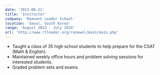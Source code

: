 ```yaml
---
date: '2013-08-21'
title: 'Instructor'
company: 'Remnant Leader School'
location: 'Seoul, South Korea'
range: 'August 2013 - July 2014'
url: 'http://www.rtleader.org/renewal/main/main.php'
---
```


- Taught a class of 35 high school students to help prepare for the CSAT (Math & English).
- Maintained weekly office hours and problem solving sessions for interested students.
- Graded problem sets and exams.
